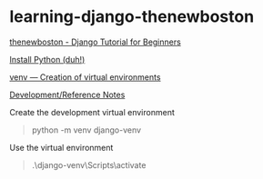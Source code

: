 # learning-django-thenewboston

[thenewboston - Django Tutorial for Beginners](https://youtube.com/playlist?list=PL6gx4Cwl9DGBlmzzFcLgDhKTTfNLfX1IK)

[Install Python (duh!)](https://www.python.org/downloads/)

[venv — Creation of virtual environments](https://docs.python.org/3/library/venv.html)

[Development/Reference Notes](https://github.com/matt2ology/obsidian-technical-notes/tree/main/thenewboston-django-tutorial-for-beginners)

Create the development virtual environment

> python -m venv django-venv

Use the virtual environment

> .\django-venv\Scripts\activate
